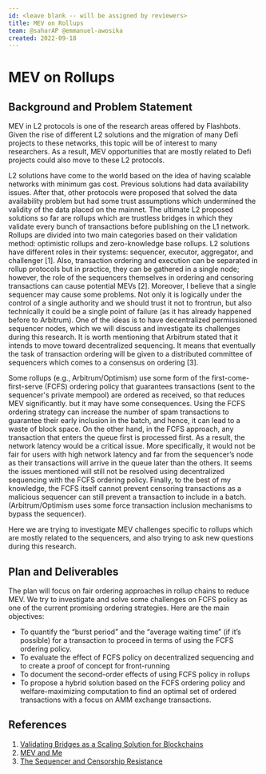 ```yaml
---
id: <leave blank -- will be assigned by reviewers>
title: MEV on Rollups
team: @saharAP @emmanuel-awosika 
created: 2022-09-18
---
```


# MEV on Rollups
## Background and Problem Statement

MEV in L2 protocols is one of the research areas offered by Flashbots. Given the rise of different L2 solutions and the migration of many Defi projects to these networks, this topic will be of interest to many researchers. As a result, MEV opportunities that are mostly related to Defi projects could also move to these L2 protocols.

L2 solutions have come to the world based on the idea of having scalable networks with minimum gas cost. Previous solutions had data availability issues. After that, other protocols were proposed that solved the data availability problem but had some trust assumptions which undermined the validity of the data placed on the mainnet. The ultimate L2 proposed solutions so far are rollups which are trustless bridges in which they validate every bunch of transactions before publishing on the L1 network. Rollups are divided into two main categories based on their validation method: optimistic rollups and zero-knowledge base rollups. L2 solutions have different roles in their systems: sequencer, executor, aggregator, and challenger [1]. Also, transaction ordering and execution can be separated in rollup protocols but in practice, they can be gathered in a single node; however, the role of the sequencers themselves in ordering and censoring transactions can cause potential MEVs [2]. Moreover, I believe that a single sequencer may cause some problems. Not only it is logically under the control of a single authority and we should trust it not to frontrun, but also technically it could be a single point of failure (as it has already happened before to Arbitrum). One of the ideas is to have decentralized permissioned sequencer nodes, which we will discuss and investigate its challenges during this research. It is worth mentioning that Arbitrum stated that it intends to move toward decentralized sequencing. It means that eventually the task of transaction ordering will be given to a distributed committee of sequencers which comes to a consensus on ordering [3]. 

Some rollups (e.g., Arbitrum/Optimism) use some form of the first-come-first-serve (FCFS) ordering policy that guarantees transactions (sent to the sequencer's private mempool) are ordered as received, so that reduces MEV significantly. but it may have some consequences. Using the FCFS ordering strategy can increase the number of spam transactions to guarantee their early inclusion in the batch, and hence, it can lead to a waste of block space. On the other hand, in the FCFS approach, any transaction that enters the queue first is processed first. As a result, the network latency would be a critical issue. More specifically, it would not be fair for users with high network latency and far from the sequencer’s node as their transactions will arrive in the queue later than the others. It seems the issues mentioned will still not be resolved using decentralized sequencing with the FCFS ordering policy. Finally, to the best of my knowledge, the FCFS itself cannot prevent censoring transactions as a malicious sequencer can still prevent a transaction to include in a batch. (Arbitrum/Optimism uses some force transaction inclusion mechanisms to bypass the sequencer).

Here we are trying to investigate MEV challenges specific to rollups which are mostly related to the sequencers, and also trying to ask new questions during this research.

## Plan and Deliverables

The plan will focus on fair ordering approaches in rollup chains to reduce MEV. We try to investigate and solve some challenges on FCFS policy as one of the current promising ordering strategies. Here are the main objectives:

- To quantify the “burst period” and the “average waiting time” (if it’s possible) for a transaction to proceed in terms of using the FCFS ordering policy.
- To evaluate the effect of FCFS policy on decentralized sequencing and to create a proof of concept for front-running
- To document the second-order effects of using FCFS policy in rollups
- To propose a hybrid solution based on the FCFS ordering policy and welfare-maximizing computation to find an optimal set of ordered transactions with a focus on AMM exchange transactions. 

## References

1. [Validating Bridges as a Scaling Solution for Blockchains](https://eprint.iacr.org/2021/1589.pdf)
2. [MEV and Me](https://research.paradigm.xyz/MEV)
3. [The Sequencer and Censorship Resistance](https://developer.arbitrum.io/sequencer)
